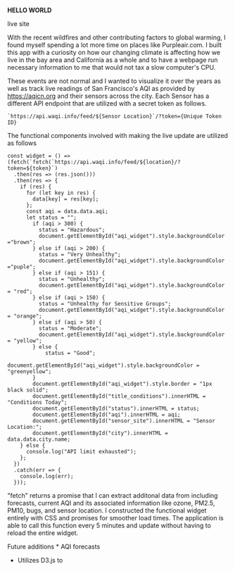 **HELLO WORLD**

live site

With the recent wildfires and other contributing factors to global warming, I found myself spending a lot more time on places like Purpleair.com. 
I built this app with a curiosity on how our changing climate is affecting how we live in the bay area and California as a whole and to have a webpage run necessary information to me that would not tax a slow computer's CPU.

These events are not normal and I wanted to visualize it over the years as well as track live readings of San Francisco's AQI as provided by https://aqicn.org and their sensors across the city. Each Sensor has a different API endpoint that are utilized with a secret token as follows.
```
`https://api.waqi.info/feed/${Sensor Location}`/?token={Unique Token ID}
```

The functional components involved with making the live update are utilized as follows
```
const widget = () => (fetch(`fetch(`https://api.waqi.info/feed/${location}/?token=${token}`)
  .then(res => (res.json()))
  .then(res => {
    if (res) {
      for (let key in res) {
        data[key] = res[key];
      };
      const aqi = data.data.aqi;
      let status = "";
        if (aqi > 300) {
          status = "Hazardous";
          document.getElementById("aqi_widget").style.backgroundColor ="brown";
        } else if (aqi > 200) {
          status = "Very Unhealthy";
          document.getElementById("aqi_widget").style.backgroundColor ="puple";
        } else if (aqi > 151) {
          status = "Unhealthy";
          document.getElementById("aqi_widget").style.backgroundColor = "red";
        } else if (aqi > 150) {
          status = "Unhealthy for Sensitive Groups";
          document.getElementById("aqi_widget").style.backgroundColor = "orange";
        } else if (aqi > 50) {
          status = "Moderate";
          document.getElementById("aqi_widget").style.backgroundColor = "yellow";
        } else {
            status = "Good";
            document.getElementById("aqi_widget").style.backgroundColor = "greenyellow";
        }
        document.getElementById("aqi_widget").style.border = "1px black solid";
        document.getElementById("title_conditions").innerHTML = "Conditions Today";
        document.getElementById("status").innerHTML = status;
        document.getElementById("aqi").innerHTML = aqi;
        document.getElementById("sensor_site").innerHTML = "Sensor Location:";
        document.getElementById("city").innerHTML = data.data.city.name;
    } else {
      console.log("API limit exhausted");
    };
  })
  .catch(err => {
    console.log(err);
  }));
```

"fetch" returns a promise that I can extract additonal data from including forecasts, current AQI and its associated information like ozone, PM2.5, PM10, bugs, and sensor location. I constructed the functional widget entirely with CSS and promises for smoother load times. The application is able to call this function every 5 minutes and update without having to reload the entire widget.




Future additions
    * AQI forecasts

* Utilizes D3.js to 